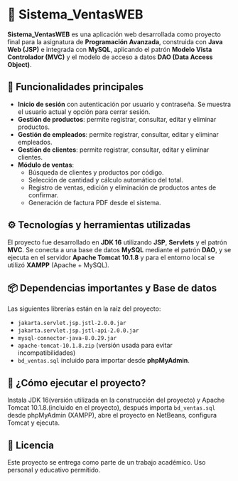 # 🛒 Sistema_VentasWEB
**Sistema_VentasWEB** es una aplicación web desarrollada como proyecto final para la asignatura de **Programación Avanzada**, construida con **Java Web (JSP)** e integrada con **MySQL**, aplicando el patrón **Modelo Vista Controlador (MVC)** y el modelo de acceso a datos **DAO (Data Access Object)**.

## 🎯 Funcionalidades principales
- **Inicio de sesión** con autenticación por usuario y contraseña. Se muestra el usuario actual y opción para cerrar sesión.
- **Gestión de productos**: permite registrar, consultar, editar y eliminar productos.
- **Gestión de empleados**: permite registrar, consultar, editar y eliminar empleados.
- **Gestión de clientes**: permite registrar, consultar, editar y eliminar clientes.
- **Módulo de ventas**:
  - Búsqueda de clientes y productos por código.
  - Selección de cantidad y cálculo automático del total.
  - Registro de ventas, edición y eliminación de productos antes de confirmar.
  - Generación de factura PDF desde el sistema.

## ⚙️ Tecnologías y herramientas utilizadas
El proyecto fue desarrollado en **JDK 16** utilizando **JSP**, **Servlets** y el patrón **MVC**. Se conecta a una base de datos **MySQL** mediante el patrón **DAO**, y se ejecuta en el servidor **Apache Tomcat 10.1.8** y para el entorno local se utilizó **XAMPP** (Apache + MySQL).

## 📦 Dependencias importantes y Base de datos
Las siguientes librerías están en la raíz del proyecto:
- `jakarta.servlet.jsp.jstl-2.0.0.jar`
- `jakarta.servlet.jsp.jstl-api-2.0.0.jar`
- `mysql-connector-java-8.0.29.jar`
- `apache-tomcat-10.1.8.zip` (versión usada para evitar incompatibilidades)
- `bd_ventas.sql` incluido para importar desde **phpMyAdmin**.

## 🚀 ¿Cómo ejecutar el proyecto?
Instala JDK 16(versión utilizada en la construcción del proyecto) y Apache Tomcat 10.1.8.(incluido en el proyecto), después importa `bd_ventas.sql` desde phpMyAdmin (XAMPP), abre el proyecto en NetBeans, configura Tomcat y ejecuta.

## 📝 Licencia
Este proyecto se entrega como parte de un trabajo académico. Uso personal y educativo permitido.


